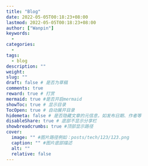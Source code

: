 ```yaml
---
title: "Blog"
date: 2022-05-05T00:18:23+08:00
lastmod: 2022-05-05T00:18:23+08:00
author: ["Wanpin"]
keywords:
  -
categories:
  -
tags:
  - blog
description: ""
weight:
slug: ""
draft: false # 是否为草稿
comments: true
reward: true # 打赏
mermaid: true #是否开启mermaid
showToc: true # 显示目录
TocOpen: true # 自动展开目录
hidemeta: false # 是否隐藏文章的元信息，如发布日期、作者等
disableShare: true # 底部不显示分享栏
showbreadcrumbs: true #顶部显示路径
cover:
  image: "" #图片路径例如：posts/tech/123/123.png
  caption: "" #图片底部描述
  alt: ""
  relative: false
---
```

